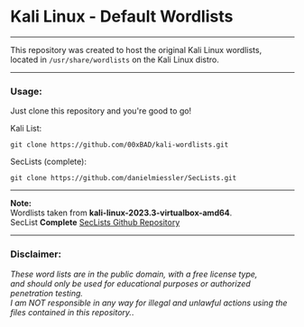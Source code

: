 # Kali Linux - Default Wordlists

---

This repository was created to host the original Kali Linux wordlists,  
located in `/usr/share/wordlists` on the Kali Linux distro.  

---

### Usage:

Just clone this repository and you're good to go!

Kali List:
```
git clone https://github.com/00xBAD/kali-wordlists.git
```

SecLists (complete):
```
git clone https://github.com/danielmiessler/SecLists.git
```

---

**Note:**  
Wordlists taken from **kali-linux-2023.3-virtualbox-amd64**.  
SecList **Complete** [SecLists Github Repository](https://github.com/danielmiessler/SecLists)

---

### Disclaimer:
*These word lists are in the public domain, with a free license type,  
and should only be used for educational purposes or authorized penetration testing.    
I am NOT responsible in any way for illegal and unlawful actions using the files contained in this repository.*.
